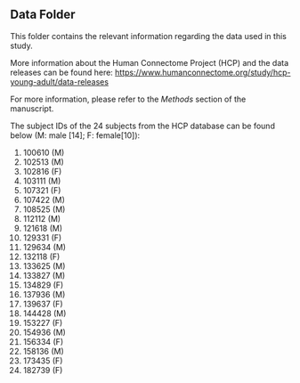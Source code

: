 ## Data Folder

This folder contains the relevant information regarding the data used in this study. 

More information about the Human Connectome Project (HCP) and the data releases can be found here: https://www.humanconnectome.org/study/hcp-young-adult/data-releases  

For more information, please refer to the *Methods* section of the manuscript. 

The subject IDs of the 24 subjects from the HCP database can be found below (M: male [14]; F: female[10]):

1) 100610 (M)  
2) 102513 (M)  
3) 102816 (F)  
4) 103111 (M)   
5) 107321 (F)  
6) 107422 (M)   
7) 108525 (M)  
8) 112112 (M)  
9) 121618 (M)  
10) 129331 (F)  
11) 129634 (M)  
12) 132118 (F)  
13) 133625 (M)  
14) 133827 (M)  
15) 134829 (F)  
16) 137936 (M)  
17) 139637 (F)  
18) 144428 (M)  
19) 153227 (F)  
20) 154936 (M)  
21) 156334 (F)  
22) 158136 (M)  
23) 173435 (F)  
24) 182739 (F)  

